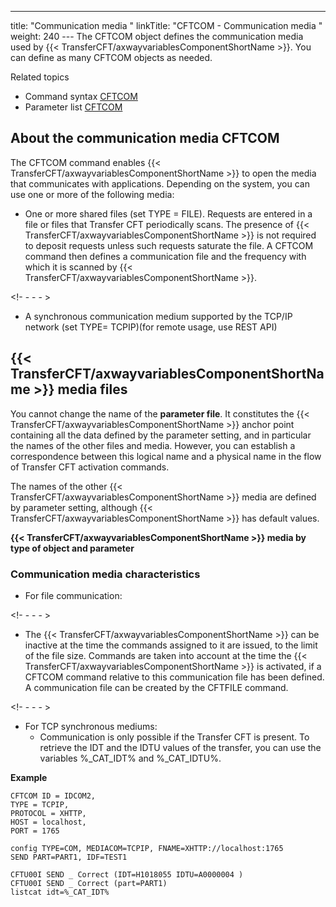 ---
title: "Communication  media "
linkTitle: "CFTCOM - Communication media "
weight: 240
--- The CFTCOM object defines the communication media used by {{< TransferCFT/axwayvariablesComponentShortName  >}}.
You can define as many CFTCOM objects as needed.

Related
topics

- Command syntax
    [CFTCOM](../../../c_intro_userinterfaces/command_summary#CFTCOM)
- Parameter list
    [CFTCOM](../../../c_intro_userinterfaces/web_copilot_ui/conf_intro/cftcom)

<span id="About"></span>

## About the communication media CFTCOM

The CFTCOM command enables {{< TransferCFT/axwayvariablesComponentShortName  >}} to open the media that communicates with
applications. Depending on the system, you can use one or more
of the following media:

- One or more shared
    files (set TYPE = FILE). Requests are entered in a file or files that Transfer CFT periodically
    scans. The presence of {{< TransferCFT/axwayvariablesComponentShortName >}} is not required to deposit requests unless
    such requests saturate the file. A CFTCOM command then defines a communication
    file and the frequency with which it is scanned by {{< TransferCFT/axwayvariablesComponentShortName >}}.

<!- - - - >

- A synchronous communication
    medium supported by the TCP/IP network (set TYPE= TCPIP)(for remote usage, use REST API)

<span id="About_Service_Files_Medium"></span><span id="CFT_service_file_media"></span><span id="CFT_monitor_media"></span>

## {{< TransferCFT/axwayvariablesComponentShortName  >}} media files

You cannot change the name of the **parameter
file**. It constitutes the {{< TransferCFT/axwayvariablesComponentShortName  >}} anchor point containing all the data
defined by the parameter setting, and in particular the names of the other
files and media. However, you can establish a correspondence between this
logical name and a physical name in the flow of Transfer CFT activation commands.

The names of the other {{< TransferCFT/axwayvariablesComponentShortName  >}} media are defined by parameter setting,
although {{< TransferCFT/axwayvariablesComponentShortName  >}} has default values.

****{{< TransferCFT/axwayvariablesComponentShortName  >}}
media by type of object and parameter****

<span id="Communication_media_characteristics"></span>

### Communication media characteristics

- For file communication:

<!- - - - >

- The {{< TransferCFT/axwayvariablesComponentShortName >}} can be inactive at the time
    the commands assigned to it are issued, to the limit of the file size.
    Commands are taken into account at the time the {{< TransferCFT/axwayvariablesComponentShortName >}} is activated,
    if a CFTCOM command relative to this communication file has been defined.
    A communication file can be created by the CFTFILE command.

<!- - - - >

- For TCP synchronous
    mediums:
    - Communication is only possible if the Transfer
        CFT is present.
        To retrieve the IDT and the IDTU values of the transfer, you can use the
        variables %_CAT_IDT% and %_CAT_IDTU%.

**Example**

```
CFTCOM ID = IDCOM2,
TYPE = TCPIP,
PROTOCOL = XHTTP,
HOST = localhost,
PORT = 1765

config TYPE=COM, MEDIACOM=TCPIP, FNAME=XHTTP://localhost:1765
SEND PART=PART1, IDF=TEST1

CFTU00I SEND _ Correct (IDT=H1018055 IDTU=A0000004 )
CFTU00I SEND _ Correct (part=PART1)
listcat idt=%_CAT_IDT%
```
